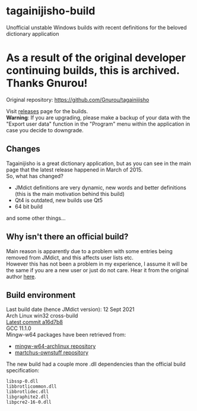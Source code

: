 # tagainijisho-build
Unofficial unstable Windows builds with recent definitions for the beloved dictionary application

# As a result of the original developer continuing builds, this is archived. Thanks Gnurou!

Original repository: https://github.com/Gnurou/tagainijisho

Visit [releases](../../releases) page for the builds.  
**Warning**: If you are upgrading, please make a backup of your data with the "Export user data" function in the "Program" menu within the application in case you decide to downgrade.

## Changes
Tagainijisho is a great dictionary application, but as you can see in the main page that the latest release happened in March of 2015.  
So, what has changed?
* JMdict definitions are very dynamic, new words and better definitions (this is the main motivation behind this build)
* Qt4 is outdated, new builds use Qt5
* 64 bit build

and some other things...

## Why isn't there an official build?
Main reason is apparently due to a problem with some entries being removed from JMdict, and this affects user lists etc.  
However this has not been a problem in my experience, I assume it will be the same if you are a new user or just do not care. Hear it from the original author [here](https://github.com/Gnurou/tagainijisho/issues/234).

## Build environment
Last build date (hence JMdict version): 12 Sept 2021  
Arch Linux win32 cross-build  
[Latest commit a16d7b8](https://github.com/Gnurou/tagainijisho/commit/a16d7b82002d95365b54b8cd07d4fd80e2b9cfeb)  
GCC 11.1.0  
Mingw-w64 packages have been retrieved from:
* [mingw-w64-archlinux repository](https://sourceforge.net/projects/mingw-w64-archlinux/files/)
* [martchus-ownstuff repository](https://martchus.no-ip.biz/repo/arch/)

The new build had a couple more .dll dependencies than the official build specification:
```
libssp-0.dll
libbrotlicommon.dll
libbrotlidec.dll
libgraphite2.dll
libpcre2-16-0.dll
```
